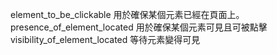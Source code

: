 element_to_be_clickable 用於確保某個元素已經在頁面上。
presence_of_element_located 用於確保某個元素可見且可被點擊
visibility_of_element_located 等待元素變得可見